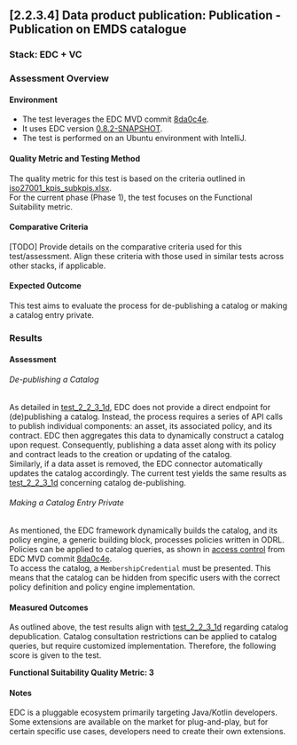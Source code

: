 ## [2.2.3.4] Data product publication: Publication - Publication on EMDS catalogue
### Stack: EDC + VC

### Assessment Overview

#### Environment
- The test leverages the EDC MVD commit [8da0c4e](https://github.com/eclipse-edc/MinimumViableDataspace/commit/8da0c4e6a8921dcb6ff189c2901868979bdc9a93).
- It uses EDC version [0.8.2-SNAPSHOT](https://github.com/eclipse-edc/MinimumViableDataspace/blob/8da0c4e6a8921dcb6ff189c2901868979bdc9a93/gradle/libs.versions.toml#L7).
- The test is performed on an Ubuntu environment with IntelliJ.

#### Quality Metric and Testing Method
The quality metric for this test is based on the criteria outlined in [iso27001_kpis_subkpis.xlsx](../../../../../design_decisions/background_info/iso27001_kpis_subkpis.xlsx).\
For the current phase (Phase 1), the test focuses on the Functional Suitability metric.

#### Comparative Criteria
[TODO] Provide details on the comparative criteria used for this test/assessment. Align these criteria with those used in similar tests across other stacks, if applicable.

#### Expected Outcome
This test aims to evaluate the process for de-publishing a catalog or making a catalog entry private.

### Results

#### Assessment
###### De-publishing a Catalog
As detailed in [test_2_2_3_1d](../test_2_2_3_1d/result_fiware.md), EDC does not provide a direct endpoint for (de)publishing a catalog. Instead, the process requires a series of API calls to publish individual components: an asset, its associated policy, and its contract. EDC then aggregates this data to dynamically construct a catalog upon request. Consequently, publishing a data asset along with its policy and contract leads to the creation or updating of the catalog.\
Similarly, if a data asset is removed, the EDC connector automatically updates the catalog accordingly.
The current test yields the same results as [test_2_2_3_1d](../test_2_2_3_1d/result_fiware.md) concerning catalog de-publishing.

###### Making a Catalog Entry Private
As mentioned, the EDC framework dynamically builds the catalog, and its policy engine, a generic building block, processes policies written in ODRL.\
Policies can be applied to catalog queries, as shown in [access control](https://github.com/eclipse-edc/MinimumViableDataspace?tab=readme-ov-file#33-access-control) from EDC MVD commit [8da0c4e](https://github.com/eclipse-edc/MinimumViableDataspace/commit/8da0c4e6a8921dcb6ff189c2901868979bdc9a93).\
To access the catalog, a `MembershipCredential` must be presented. This means that the catalog can be hidden from specific users with the correct policy definition and policy engine implementation.

#### Measured Outcomes
As outlined above, the test results align with [test_2_2_3_1d](../test_2_2_3_1d/result_fiware.md) regarding catalog depublication. Catalog consultation restrictions can be applied to catalog queries, but require customized implementation.
Therefore, the following score is given to the test.

**Functional Suitability Quality Metric: 3**

#### Notes
EDC is a pluggable ecosystem primarily targeting Java/Kotlin developers. Some extensions are available on the market for plug-and-play, but for certain specific use cases, developers need to create their own extensions.